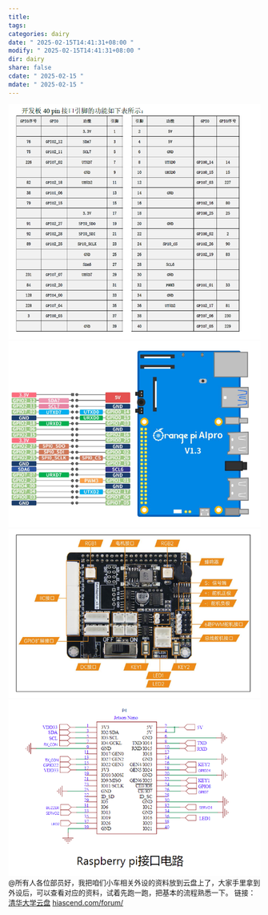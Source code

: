 ```yaml
---
title: 
tags: 
categories: dairy
date: " 2025-02-15T14:41:31+08:00 "
modify: " 2025-02-15T14:41:31+08:00 "
dir: dairy
share: false
cdate: " 2025-02-15 "
mdate: " 2025-02-15 "
---
```


![image.png](https://raw.githubusercontent.com/Tendourisu/images/master/202502151441065.png) ![image.png](https://raw.githubusercontent.com/Tendourisu/images/master/202502151442859.png)  
![image.png](https://raw.githubusercontent.com/Tendourisu/images/master/202502151931848.png)  
![image.png](https://raw.githubusercontent.com/Tendourisu/images/master/202502162022723.png)
@所有人各位部员好，我把咱们小车相关外设的资料放到云盘上了，大家手里拿到外设后，可以查看对应的资料，试着先跑一跑，把基本的流程熟悉一下。
链接：[清华大学云盘](https://cloud.tsinghua.edu.cn/d/929d86e61a774748b542/)
[hiascend.com/forum/](https://www.hiascend.com/forum/)